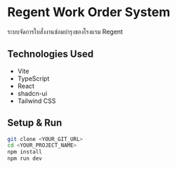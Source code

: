 # Regent Work Order System

ระบบจัดการใบสั่งงานซ่อมบำรุงของโรงแรม Regent

## Technologies Used

- Vite
- TypeScript
- React
- shadcn-ui
- Tailwind CSS

## Setup & Run

```sh
git clone <YOUR_GIT_URL>
cd <YOUR_PROJECT_NAME>
npm install
npm run dev
